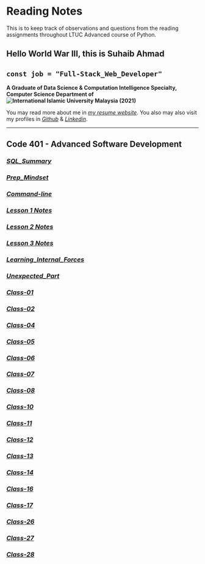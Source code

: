 # Reading Notes

This is to keep track of observations and questions from the reading assignments throughout LTUC Advanced course of Python.

## Hello World War III, this is Suhaib Ahmad

## `const job = "Full-Stack_Web_Developer"`

**A Graduate of Data Science & Computation Intelligence Specialty, Computer Science Department of ![International Islamic University Malaysia (2021)](https://upload.wikimedia.org/wikipedia/commons/f/f7/IIUM_Logo_.svg)**

You may read more about me in *[my resume website](https://suhaib.dev)*. You also may also visit my profiles in *[Github](https://github.com/makkahwi/)* & *[Linkedin](https://www.linkedin.com/in/makkahwi/)*.

---

## Code 401 - Advanced Software Development

### *[SQL_Summary](/SQL/README.md)*

### *[Prep_Mindset](/Prep_Mindset/README.md)*

### *[Command-line](/Command-line/README.md)*

### *[Lesson 1 Notes](/Lesson-1/README.md)*

### *[Lesson 2 Notes](/Lesson-2/README.md)*

### *[Lesson 3 Notes](/Lesson-3/README.md)*

### *[Learning_Internal_Forces](/Learning_Forces/README.md)*

### *[Unexpected_Part](/Unexpected_Part/README.md)*

### *[Class-01](/Class-01/README.md)*

### *[Class-02](/Class-02/README.md)*

### *[Class-04](/Class-04/README.md)*

### *[Class-05](/Class-05/README.md)*

### *[Class-06](/Class-06/README.md)*

### *[Class-07](/Class-07/README.md)*

### *[Class-08](/Class-08/README.md)*

### *[Class-10](/Class-10/README.md)*

### *[Class-11](/Class-11/README.md)*

### *[Class-12](/Class-12/README.md)*

### *[Class-13](/Class-13/README.md)*

### *[Class-14](/Class-14/README.md)*

### *[Class-16](/Class-16/README.md)*

### *[Class-17](/Class-17/README.md)*

### *[Class-26](/Class-26/README.md)*

### *[Class-27](/Class-27/README.md)*

### *[Class-28](/Class-28/README.md)*
